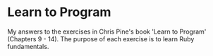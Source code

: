 # Learn to Program

My answers to the exercises in Chris Pine's book 'Learn to Program' (Chapters 9 - 14). The purpose of each exercise is to learn Ruby fundamentals.   
